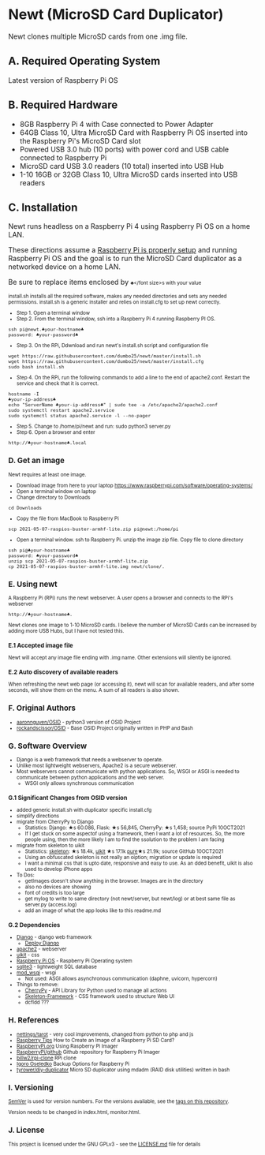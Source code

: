 # Newt (MicroSD Card Duplicator)
Newt clones multiple MicroSD cards from one .img file.

## A. Required Operating System
Latest version of Raspberry Pi OS

## B. Required Hardware
* 8GB Raspberry Pi 4 with Case connected to Power Adapter
* 64GB Class 10, Ultra MicroSD Card with Raspberry Pi OS inserted into the Raspberry Pi's MicroSD Card slot
* Powered USB 3.0 hub (10 ports) with power cord and USB cable connected to Raspberry Pi
* MicroSD card USB 3.0 readers (10 total) inserted into USB Hub
* 1-10 16GB or 32GB Class 10, Ultra MicroSD cards inserted into USB readers

## C. Installation 
Newt runs headless on a Raspberry Pi 4 using Raspberry Pi OS on a home LAN.

These directions assume a [Raspberry Pi is properly setup](https://sites.google.com/site/cartwrightraspberrypiprojects/home/steps/setup-raspberry-pi-3-with-raspbian) and running Raspberry Pi OS and the goal is to run the MicroSD Card duplicator as a networked device on a home LAN.

Be sure to replace items enclosed by <font size="1">♣</font size>s with your value 

install.sh installs all the required software, makes any needed directories and sets any needed permissions. install.sh is a generic installer and relies on install.cfg to set up newt correctly.

* Step 1. Open a terminal window
* Step 2. From the terminal window, ssh into a Raspberry Pi 4 running Raspberry PI OS. 
```
ssh pi@newt.♣your-hostname♣
password: ♣your-password♣
```
* Step 3. On the RPi, Ddwnload and run newt's install.sh script and configuration file 
```
wget https://raw.githubusercontent.com/dumbo25/newt/master/install.sh
wget https://raw.githubusercontent.com/dumbo25/newt/master/install.cfg
sudo bash install.sh
```
* Step 4. On the RPi, run the following commands to add a line to the end of apache2.conf. Restart the service and check that it is correct.
```
hostname -I
♣your-ip-address♣
echo "ServerName ♣your-ip-address♣" | sudo tee -a /etc/apache2/apache2.conf
sudo systemctl restart apache2.service
sudo systemctl status apache2.service -l --no-pager
```
* Step 5. Change to /home/pi/newt and run: sudo python3 server.py
* Step 6. Open a browser and enter 
```
http://♣your-hostname♣.local
```

## D. Get an image
Newt requires at least one image. 

* Download image from here to your laptop https://www.raspberrypi.com/software/operating-systems/
* Open a terminal window on laptop
* Change directory to Downloads
```
cd Downloads
```
* Copy the file from MacBook to Raspberry Pi
```
scp 2021-05-07-raspios-buster-armhf-lite.zip pi@newt:/home/pi
```
* Open a terminal window. ssh to Raspberry Pi. unzip the image zip file. Copy file to clone directory
```
ssh pi@♣your-hostname♣
password: ♣your-password♣
unzip scp 2021-05-07-raspios-buster-armhf-lite.zip 
cp 2021-05-07-raspios-buster-armhf-lite.img newt/clone/.
```

## E. Using newt
A Raspberry Pi (RPi) runs the newt webserver. A user opens a browser and connects to the RPi's webserver 
```
http://♣your-hostname♣. 
```
Newt clones one image to 1-10 MicroSD cards. I believe the number of MicroSD Cards can be increased by adding more USB Hubs, but I have not tested this.


### E.1 Accepted image file
Newt will accept any image file ending with .img name. Other extensions will silently be ignored.

### E.2 Auto discovery of available readers
When refreshing the newt web page (or accessing it), newt will scan for available readers, and after some seconds, will show them on the menu. A sum of all readers is also shown.


## F. Original Authors
* [aaronnguyen/OSID](https://github.com/aaronnguyen/osid-python3) - python3 version of OSID Project
* [rockandscissor/OSID](https://github.com/rockandscissor/osid) - Base OSID Project originally written in PHP and Bash

## G. Software Overview
* Django is a web framework that needs a webserver to operate. 
* Unlike most lightweight webservers, Apache2 is a secure webserver. 
* Most webservers cannot communicate with python applications. So, WSGI or ASGI is needed to communicate between python applications and the web server.
  * WSGI only allows synchronous communication

### G.1 Significant Changes from OSID version
* added generic install.sh with duplicator specific install.cfg
* simplify directions
* migrate from CherryPy to Django
  * Statistics: Django: ★s 60.086, Flask: ★s 56,845, CherryPy: ★s 1,458; source PyPi 10OCT2021
  * If I get stuck on some aspectof using a framework, then I want a lot of resources. So, the more people using, then the more likely I am to find the ssolution to the problem I am facing
* migrate from skeleton to uikit
  * Statistics: [skeleton](https://github.com/dhg/Skeleton): ★s 18.4k, [uikit](https://github.com/uikit/uikit) ★s 17.1k [pure](https://github.com/pure-css/pure/)★s 21.9k; source GitHub 10OCT2021
  * Using an obfuscated skeleton is not really an oiption; migration or update is required
  * I want a minimal css that is upto date, responsive and easy to use. As an dded benefit, uikit is also used to develop iPhone apps
* To Dos:
  * getImages doesn't show anything in the browser. Images are in the directory
  * also no devices are showing
  * font of credits is too large
  * get mylog to write to same directory (not newt/server, but newt/log) or at best same file as server.py (access.log)
  * add an image of what the app looks like to this readme.md

### G.2 Dependencies
* [Django](https://www.djangoproject.com/) - django web framework
  * [Deploy Django](https://docs.djangoproject.com/en/3.2/howto/deployment/)
* [apache2](https://httpd.apache.org/) - webserver
* [uikit](https://github.com/uikit/uikit) - css 
* [Raspberry Pi OS](https://www.raspberrypi.org/) - Raspberry Pi Operating system
* [sqlite3](https://www.sqlite.org/index.html) - lightweight SQL database
* [mod_wsgi](https://pypi.org/project/mod-wsgi/) - wsgi 
  * Not used: ASGI allows asynchronous communication (daphne, uvicorn, hypercorn)
* Things to remove:
  * [CherryPy](http://docs.cherrypy.org/en/latest/) - API Library for Python used to manage all actions
  * [Skeleton-Framework](https://github.com/skeleton-framework/skeleton-framework) - CSS framework used to structure Web UI
  * dcfldd ???

## H. References
* [nettings/tarot](https://github.com/nettings/tarot) - very cool improvements, changed from python to php and js
* [Raspberry Tips](https://raspberrytips.com/create-image-sd-card/) How to Create an Image of a Raspberry Pi SD Card?
* [RaspberryPi.org](https://www.raspberrypi.org/documentation/computers/getting-started.html#using-raspberry-pi-imager) Using Raspberry Pi Imager
* [RaspberryPi/github](https://github.com/raspberrypi/rpi-imager) Github repository for Raspberry Pi Imager
* [billw2/rpi-clone](https://github.com/billw2/rpi-clone) RPi clone
* [Igoro Oseledko](https://www.igoroseledko.com/backup-options-for-raspberry-pi/) Backup Options for Raspberry Pi
* [tyrower/diy-duplicator](https://github.com/tyrower/diy-duplicator) Micro SD duplicator using mdadm (RAID disk utilities) written in bash

## I. Versioning
[SemVer](http://semver.org/) is used for version numbers. For the versions available, see the [tags on this repository](https://github.com/your/project/tags).

Version needs to be changed in index.html, monitor.html.

## J. License
This project is licensed under the GNU GPLv3 - see the [LICENSE.md](LICENSE.md) file for details
